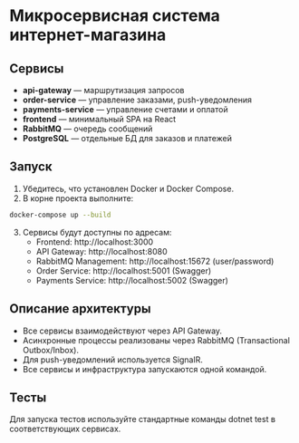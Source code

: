 # Микросервисная система интернет-магазина

## Сервисы
- **api-gateway** — маршрутизация запросов
- **order-service** — управление заказами, push-уведомления
- **payments-service** — управление счетами и оплатой
- **frontend** — минимальный SPA на React
- **RabbitMQ** — очередь сообщений
- **PostgreSQL** — отдельные БД для заказов и платежей

## Запуск

1. Убедитесь, что установлен Docker и Docker Compose.
2. В корне проекта выполните:

```sh
docker-compose up --build
```

3. Сервисы будут доступны по адресам:
   - Frontend: http://localhost:3000
   - API Gateway: http://localhost:8080
   - RabbitMQ Management: http://localhost:15672 (user/password)
   - Order Service: http://localhost:5001 (Swagger)
   - Payments Service: http://localhost:5002 (Swagger)

## Описание архитектуры

- Все сервисы взаимодействуют через API Gateway.
- Асинхронные процессы реализованы через RabbitMQ (Transactional Outbox/Inbox).
- Для push-уведомлений используется SignalR.
- Все сервисы и инфраструктура запускаются одной командой.

## Тесты

Для запуска тестов используйте стандартные команды dotnet test в соответствующих сервисах. 